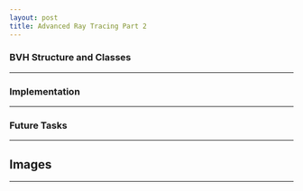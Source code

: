 ```yaml
---
layout: post
title: Advanced Ray Tracing Part 2
---
```


### BVH Structure and Classes
---

### Implementation
---

### Future Tasks
---


## Images
---

